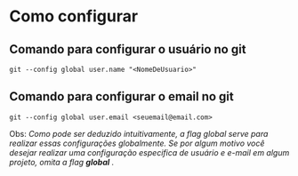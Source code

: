 # Como configurar
## Comando para configurar o usuário no git  
`git --config global user.name "<NomeDeUsuario>"`

## Comando para configurar o email no git
`git --config global user.email <seuemail@email.com>`

Obs: _Como pode ser deduzido intuitivamente, a flag global serve para realizar essas configurações globalmente. Se por algum motivo você desejar realizar uma configuração especifica de usuário e e-mail em algum projeto, omita a flag __global__ ._
